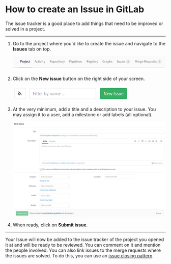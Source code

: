 # How to create an Issue in GitLab

The issue tracker is a good place to add things that need to be improved or
solved in a project.

---

1. Go to the project where you'd like to create the issue and navigate to the
   **Issues** tab on top.

    ![Issues](img/project_navbar.png)

1. Click on the **New issue** button on the right side of your screen.

    ![New issue](img/new_issue_button.png)

1. At the very minimum, add a title and a description to your issue.
   You may assign it to a user, add a milestone or add labels (all optional).

    ![Issue title and description](img/new_issue_page.png)

1. When ready, click on **Submit issue**.

---

Your Issue will now be added to the issue tracker of the project you opened it
at and will be ready to be reviewed. You can comment on it and mention the
people involved. You can also link issues to the merge requests where the issues
are solved. To do this, you can use an
[issue closing pattern](../user/project/issues/automatic_issue_closing.md).
